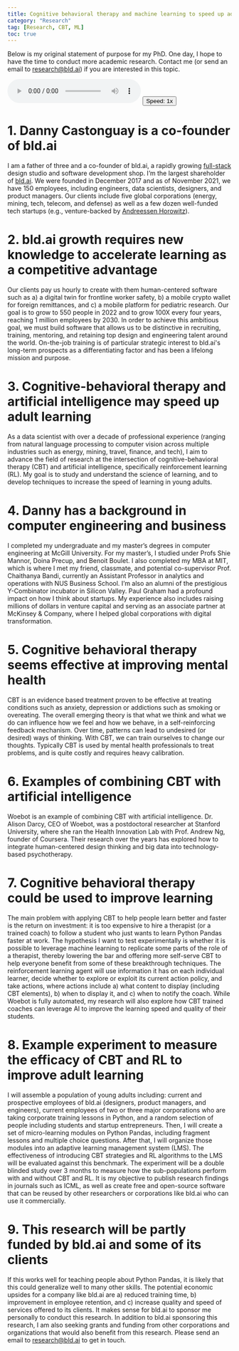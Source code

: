 ```yaml
---
title: Cognitive behavioral therapy and machine learning to speed up adult learning
category: "Research"
tag: [Research, CBT, ML]
toc: true
---
```


Below is my original statement of purpose for my PhD. One day, I hope to have the time to conduct more academic research. Contact me (or send an email to research@bld.ai) if you are interested in this topic.

<span><audio id="myAudio" controls>
    <source src="/assets/audio/CBT-and-RL-in-adult-learning.ogg" type="audio/ogg">
    <source src="/assets/audio/CBT-and-RL-in-adult-learning.mp3" type="audio/mpeg">
  </audio>
  <button class="btn btn--small" id="video-player-playback-rate-control" style="border-color=none !important;border-collapse: separate !important;">Speed: <span id="current-rate">1</span>x</button></span>

# 1. Danny Castonguay is a co-founder of bld.ai

I am a father of three and a co-founder of bld.ai, a rapidly growing [full-stack](https://a16z.com/2015/01/22/the-full-stack-startup/) design studio and software development shop. I’m the largest shareholder of [bld.ai](https://bld.ai). We were founded in December 2017 and as of November 2021, we have 150 employees, including engineers, data scientists, designers, and product managers. Our clients include five global corporations (energy, mining, tech, telecom, and defense) as well as a few dozen well-funded tech startups (e.g., venture-backed by [Andreessen Horowitz](https://a16z.com/)).

# 2. bld.ai growth requires new knowledge to accelerate learning as a competitive advantage

Our clients pay us hourly to create with them human-centered software such as a) a digital twin for frontline worker safety, b) a mobile crypto wallet for foreign remittances, and c) a mobile platform for pediatric research. Our goal is to grow to 550 people in 2022 and to grow 100X every four years, reaching 1 million employees by 2030. In order to achieve this ambitious goal, we must build software that allows us to be distinctive in recruiting, training, mentoring, and retaining top design and engineering talent around the world. On-the-job training is of particular strategic interest to bld.ai's long-term prospects as a differentiating factor and has been a lifelong mission and purpose.

# 3. Cognitive-behavioral therapy and artificial intelligence may speed up adult learning

As a data scientist with over a decade of professional experience (ranging from natural language processing to computer vision across multiple industries such as energy, mining, travel, finance, and tech), I aim to advance the field of research at the intersection of cognitive-behavioral therapy (CBT) and artificial intelligence, specifically reinforcement learning (RL). My goal is to study and understand the science of learning, and to develop techniques to increase the speed of learning in young adults.

# 4. Danny has a background in computer engineering and business

I completed my undergraduate and my master’s degrees in computer engineering at McGill University. For my master’s, I studied under Profs Shie Mannor, Doina Precup, and Benoit Boulet. I also completed my MBA at MIT, which is where I met my friend, classmate, and potential co-supervisor Prof. Chaithanya Bandi, currently an Assistant Professor in analytics and operations with NUS Business School. I’m also an alumni of the prestigious Y-Combinator incubator in Silicon Valley. Paul Graham had a profound impact on how I think about startups. My experience also includes raising millions of dollars in venture capital and serving as an associate partner at McKinsey & Company, where I helped global corporations with digital transformation.

# 5. Cognitive behavioral therapy seems effective at improving mental health

CBT is an evidence based treatment proven to be effective at treating conditions such as anxiety, depression or addictions such as smoking or overeating. The overall emerging theory is that what we think and what we do can influence how we feel and how we behave, in a self-reinforcing feedback mechanism. Over time, patterns can lead to undesired (or desired) ways of thinking. With CBT, we can train ourselves to change our thoughts. Typically CBT is used by mental health professionals to treat problems, and is quite costly and requires heavy calibration.

# 6. Examples of combining CBT with artificial intelligence

Woebot is an example of combining CBT with artificial intelligence. Dr. Alison Darcy, CEO of Woebot, was a postdoctoral researcher at Stanford University, where she ran the Health Innovation Lab with Prof. Andrew Ng, founder of Coursera. Their research over the years has explored how to integrate human-centered design thinking and big data into technology-based psychotherapy.

# 7. Cognitive behavioral therapy could be used to improve learning

The main problem with applying CBT to help people learn better and faster is the return on investment: it is too expensive to hire a therapist (or a trained coach) to follow a student who just wants to learn Python Pandas faster at work. The hypothesis I want to test experimentally is whether it is possible to leverage machine learning to replicate some parts of the role of a therapist, thereby lowering the bar and offering more self-serve CBT to help everyone benefit from some of these breakthrough techniques. The reinforcement learning agent will use information it has on each individual learner, decide whether to explore or exploit its current action policy, and take actions, where actions include a) what content to display (including CBT elements), b) when to display it, and  c) when to notify the coach. While Woebot is fully automated, my research will also explore how CBT trained coaches can leverage AI to improve the learning speed and quality of their students.

# 8. Example experiment to measure the efficacy of CBT and RL to improve adult learning

I will assemble a population of young adults including: current and prospective employees of bld.ai (designers, product managers, and engineers), current employees of two or three major corporations who are taking corporate training lessons in Python, and a random selection of people including students and startup entrepreneurs. Then, I will create a set of micro-learning modules on Python Pandas, including fragment lessons and multiple choice questions. After that, I will organize those modules into an adaptive learning management system (LMS). The effectiveness of introducing CBT strategies and RL algorithms to the LMS will be evaluated against this benchmark. The experiment will be a double blinded study over 3 months to measure how the sub-populations perform with and without CBT and RL. It is my objective to publish research findings in journals such as ICML, as well as create free and open-source software that can be reused by other researchers or corporations like bld.ai who can use it commercially.

# 9. This research will be partly funded by bld.ai and some of its clients

If this works well for teaching people about Python Pandas, it is likely that this could generalize well to many other skills. The potential economic upsides for a company like bld.ai are a) reduced training time, b) improvement in employee retention, and c) increase quality and speed of services offered to its clients. It makes sense for bld.ai to sponsor me personally to conduct this research. In addition to bld.ai sponsoring this research, I am also seeking grants and funding from other corporations and organizations that would also benefit from this research. Please send an email to research@bld.ai to get in touch.

